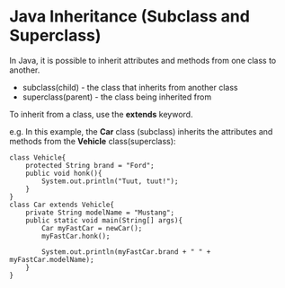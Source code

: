 # Java Inheritance (Subclass and Superclass)
In Java, it is possible to inherit attributes and methods from one class to another.  
* subclass(child) - the class that inherits from another class
* superclass(parent) - the class being inherited from

To inherit from a class, use the **extends** keyword.

e.g. In this example, the **Car** class (subclass) inherits the attributes and methods from the **Vehicle** class(superclass):

```
class Vehicle{
    protected String brand = "Ford";
    public void honk(){
        System.out.println("Tuut, tuut!");
    }
}
class Car extends Vehicle{
    private String modelName = "Mustang";
    public static void main(String[] args){
        Car myFastCar = newCar();
        myFastCar.honk();

        System.out.println(myFastCar.brand + " " + myFastCar.modelName);
    }
}

```